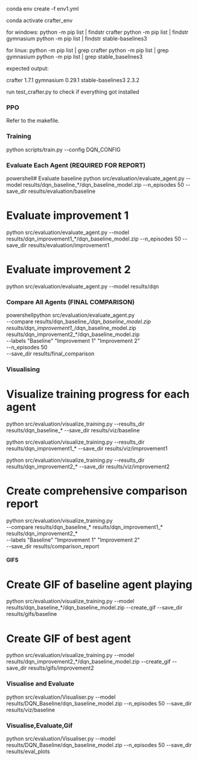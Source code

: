 conda env create -f env1.yml 


conda activate crafter_env

for windows:
python -m pip list | findstr crafter
python -m pip list | findstr gymnasium
python -m pip list | findstr stable-baselines3

for linux:
python -m pip list | grep crafter
python -m pip list | grep gymnasium
python -m pip list | grep stable_baselines3


expected output:

crafter              1.7.1
gymnasium            0.29.1
stable-baselines3    2.3.2


run test_crafter.py to check if everything got installed


### PPO
Refer to the makefile.

### Training
python scripts/train.py --config DQN_CONFIG 


###  Evaluate Each Agent (REQUIRED FOR REPORT)
powershell# Evaluate baseline
python src/evaluation/evaluate_agent.py --model results/dqn_baseline_*/dqn_baseline_model.zip --n_episodes 50 --save_dir results/evaluation/baseline

# Evaluate improvement 1
python src/evaluation/evaluate_agent.py --model results/dqn_improvement1_*/dqn_baseline_model.zip --n_episodes 50 --save_dir results/evaluation/improvement1

# Evaluate improvement 2
python src/evaluation/evaluate_agent.py --model results/dqn


### Compare All Agents (FINAL COMPARISON)
powershellpython src/evaluation/evaluate_agent.py \
  --compare results/dqn_baseline_*/dqn_baseline_model.zip results/dqn_improvement1_*/dqn_baseline_model.zip results/dqn_improvement2_*/dqn_baseline_model.zip \
  --labels "Baseline" "Improvement 1" "Improvement 2" \
  --n_episodes 50 \
  --save_dir results/final_comparison



### Visualising

# Visualize training progress for each agent
python src/evaluation/visualize_training.py --results_dir results/dqn_baseline_* --save_dir results/viz/baseline

python src/evaluation/visualize_training.py --results_dir results/dqn_improvement1_* --save_dir results/viz/improvement1

python src/evaluation/visualize_training.py --results_dir results/dqn_improvement2_* --save_dir results/viz/improvement2

# Create comprehensive comparison report
python src/evaluation/visualize_training.py \
  --compare results/dqn_baseline_* results/dqn_improvement1_* results/dqn_improvement2_* \
  --labels "Baseline" "Improvement 1" "Improvement 2" \
  --save_dir results/comparison_report

#### GIFS

# Create GIF of baseline agent playing
python src/evaluation/visualize_training.py --model results/dqn_baseline_*/dqn_baseline_model.zip --create_gif --save_dir results/gifs/baseline

# Create GIF of best agent
python src/evaluation/visualize_training.py --model results/dqn_improvement2_*/dqn_baseline_model.zip --create_gif --save_dir results/gifs/improvement2


### Visualise and Evaluate
python src/evaluation/Visualiser.py --model results/DQN_Baseline/dqn_baseline_model.zip --n_episodes 50 --save_dir results/viz/baseline

### Visualise,Evaluate,Gif
python src/evaluation/Visualiser.py --model results/DQN_Baseline/dqn_baseline_model.zip --n_episodes 50 --save_dir results/eval_plots